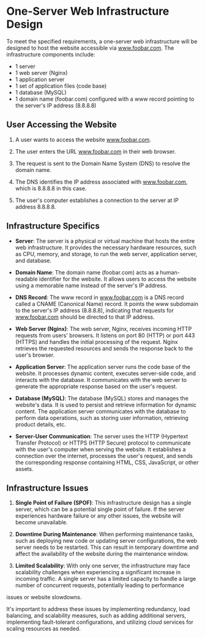 # One-Server Web Infrastructure Design

To meet the specified requirements, a one-server web infrastructure will be designed to host the website accessible via www.foobar.com. The infrastructure components include:

- 1 server
- 1 web server (Nginx)
- 1 application server
- 1 set of application files (code base)
- 1 database (MySQL)
- 1 domain name (foobar.com) configured with a www record pointing to the server's IP address (8.8.8.8)

## User Accessing the Website

1. A user wants to access the website www.foobar.com.

2. The user enters the URL www.foobar.com in their web browser.

3. The request is sent to the Domain Name System (DNS) to resolve the domain name.

4. The DNS identifies the IP address associated with www.foobar.com, which is 8.8.8.8 in this case.

5. The user's computer establishes a connection to the server at IP address 8.8.8.8.

## Infrastructure Specifics

- **Server**: The server is a physical or virtual machine that hosts the entire web infrastructure. It provides the necessary hardware resources, such as CPU, memory, and storage, to run the web server, application server, and database.

- **Domain Name**: The domain name (foobar.com) acts as a human-readable identifier for the website. It allows users to access the website using a memorable name instead of the server's IP address.

- **DNS Record**: The www record in www.foobar.com is a DNS record called a CNAME (Canonical Name) record. It points the www subdomain to the server's IP address (8.8.8.8), indicating that requests for www.foobar.com should be directed to that IP address.

- **Web Server (Nginx)**: The web server, Nginx, receives incoming HTTP requests from users' browsers. It listens on port 80 (HTTP) or port 443 (HTTPS) and handles the initial processing of the request. Nginx retrieves the requested resources and sends the response back to the user's browser.

- **Application Server**: The application server runs the code base of the website. It processes dynamic content, executes server-side code, and interacts with the database. It communicates with the web server to generate the appropriate response based on the user's request.

- **Database (MySQL)**: The database (MySQL) stores and manages the website's data. It is used to persist and retrieve information for dynamic content. The application server communicates with the database to perform data operations, such as storing user information, retrieving product details, etc.

- **Server-User Communication**: The server uses the HTTP (Hypertext Transfer Protocol) or HTTPS (HTTP Secure) protocol to communicate with the user's computer when serving the website. It establishes a connection over the internet, processes the user's request, and sends the corresponding response containing HTML, CSS, JavaScript, or other assets.

## Infrastructure Issues

1. **Single Point of Failure (SPOF)**: This infrastructure design has a single server, which can be a potential single point of failure. If the server experiences hardware failure or any other issues, the website will become unavailable.

2. **Downtime During Maintenance**: When performing maintenance tasks, such as deploying new code or updating server configurations, the web server needs to be restarted. This can result in temporary downtime and affect the availability of the website during the maintenance window.

3. **Limited Scalability**: With only one server, the infrastructure may face scalability challenges when experiencing a significant increase in incoming traffic. A single server has a limited capacity to handle a large number of concurrent requests, potentially leading to performance

 issues or website slowdowns.

It's important to address these issues by implementing redundancy, load balancing, and scalability measures, such as adding additional servers, implementing fault-tolerant configurations, and utilizing cloud services for scaling resources as needed.